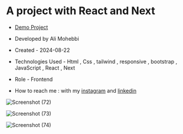 # A project with React and Next

- [Demo Project](https://shop-red-two.vercel.app/)

- Developed by Ali Mohebbi

- Created - 2024-08-22

- Technologies Used - Html , Css , tailwind , responsive , bootstrap , JavaScript , React , Next 

- Role - Frontend

- How to reach me : with my [instagram](https://www.instagram.com/Ali_Mohebbi_Developer) and [linkedin](https://www.linkedin.com/in/ali-mohebbi-7165b7265/)

![Screenshot (72)](https://github.com/user-attachments/assets/f7acab6c-ecc0-4ad2-bf5b-e7b4a02de750)

![Screenshot (73)](https://github.com/user-attachments/assets/ae1ccf40-f424-4d8b-b7dc-f2d74fcf93b1)

![Screenshot (74)](https://github.com/user-attachments/assets/4d9447ac-7a60-4aa9-bcb5-1a66ed0e829a)
